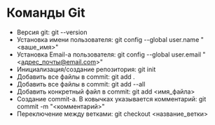 # Команды Git

* Версия git: git --version
* Установка имени пользователя: git config --global user.name "<ваше_имя>"
* Установка Email-а пользователя: git config --global user.email "<адрес_почты@email.com>"
* Инициализация/создание репозитория: git init
* Добавить все файлы в commit: git add .
* Добавить все файлы в commit: git add --all
* Добавить конкретный файл в commit: git add <имя_файла> 
* Создание commit-а. В ковычках указывается комментарий: git commit -m "<комментарий>"
* Переключение между ветками: git checkout <название_ветки> 